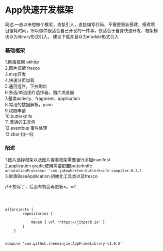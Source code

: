 # App快速开发框架

简述:一直以来想做个框架，直接引入，直接编写代码，不需要重新搭建，搭建项目很耗时间，所以做件很适合自己开发的一件事，仅适合于自身快速开发，框架模块以为library形式引入，
建议下载并且以为module形式引入

### 基础框架

1.网络框架 okhttp<br/>
2.图片框架 fresco <br/>
3.mvp开发 <br/>
4.快速分页加载<br/>
5.通用组件，下拉刷新<br/>
6.多选/单选图片选择器，图片浏览器<br/>
7.基类activity、fragment、application<br/>
8.常用的数据解析，gson<br/>
9.权限申请<br/>
10.butterknife<br/>
11.普通的工具包<br/>
12.eventbus 事件处理<br/>
13.zbar 扫一扫


### 陷进<br>
1.图片选择框架以及图片查看框架需要自行添加manifest<br/>
2.application gradle使用需要配置butterknife<br>
   `annotationProcessor 'com.jakewharton:butterknife-compiler:8.2.1`<br/>
3.继承BaseApplication,初始化工具类以及fresco



//不想写了，后面有机会再更新=。=#

<br/>



```

allprojects {
		repositories {
			...
			maven { url 'https://jitpack.io' }
		}
	}

```


```

compile 'com.github.shenminjie:AppFrameLibrary:v1.0.5'

```




